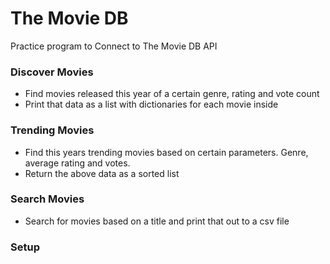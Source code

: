 # The Movie DB
Practice program to Connect to The Movie DB API

### Discover Movies
- Find movies released this year of a certain genre, rating and vote count
- Print that data as a list with dictionaries for each movie inside

### Trending Movies
- Find this years trending movies based on certain parameters. Genre, average rating and votes.
- Return the above data as a sorted list

### Search Movies
- Search for movies based on a title and print that out to a csv file

### Setup
